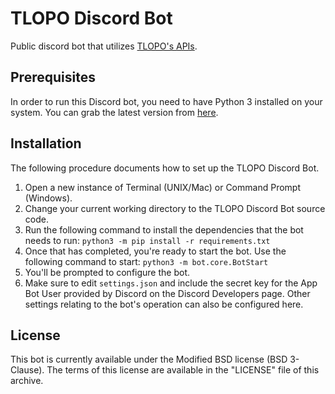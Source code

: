 # TLOPO Discord Bot
Public discord bot that utilizes [TLOPO's APIs](https://thelegendofpiratesonline.github.io/documentation/).

## Prerequisites
In order to run this Discord bot, you need to have Python 3 installed on your system. You can grab the latest version from [here](https://www.python.org/downloads/).
## Installation
The following procedure documents how to set up the TLOPO Discord Bot.

1. Open a new instance of Terminal (UNIX/Mac) or Command Prompt (Windows).
2. Change your current working directory to the TLOPO Discord Bot source code.
3. Run the following command to install the dependencies that the bot needs to run: 
`python3 -m pip install -r requirements.txt`
4. Once that has completed, you're ready to start the bot. Use the following command to start:
`python3 -m bot.core.BotStart`
5. You'll be prompted to configure the bot. 
6. Make sure to edit `settings.json` and include the secret key for the App Bot User provided by Discord on the Discord Developers page. Other settings relating to the bot's operation can also be configured here.

## License
This bot is currently available under the Modified BSD license (BSD 3-Clause). The terms of this license are available in the "LICENSE" file of this archive.
